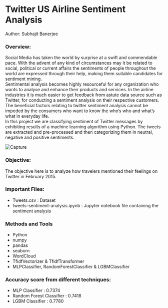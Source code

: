 # Twitter US Airline Sentiment Analysis

Author: Subhajit Banerjee

### Overview:
Social Media has taken the world by surprise at a swift and commendable pace. With the advent of any kind of circumstances may it be related to social, political or current affairs the sentiments of people throughout the world are expressed through their help, making them suitable candidates for sentiment mining.\
Sentimental analysis becomes highly resourceful for any organization who wants to analyse and enhance their products and services. In the airline industries it is much easier to get feedback from astute data source such as Twitter, for conducting a sentiment analysis on their respective customers. The beneficial factors relating to twitter sentiment analysis cannot be impeded by the consumers who want to know the who’s who and what’s what in everyday life.\
In this project we are classifying sentiment of Twitter messages by exhibiting results of a machine learning algorithm using Python. The tweets are extracted and pre-processed and then categorizing them in neutral, negative and positive sentiments.

![Capture](https://user-images.githubusercontent.com/17608830/114521906-79d92700-9c60-11eb-9e30-c0fc65716841.PNG)

### Objective:
The objective here is to analyze how travelers mentioned their feelings on Twitter in February 2015.

### Important Files:
* Tweets.csv : Dataset
* tweets-sentiment-analysis.ipynb : Jupyter notebook file containing the sentiment analysis

### Methods and Tools
* Python
* numpy
* pandas
* seaborn
* WordCloud
* TfidfVectorizer & TfidfTransformer
* MLPClassifier, RandomForestClassifier & LGBMClassifier

### Accuracy score from different techniques:
* MLP Classifier : 0.7374
* Random Forest Classifier : 0.7418
* LGBM Classifier : 0.7780
